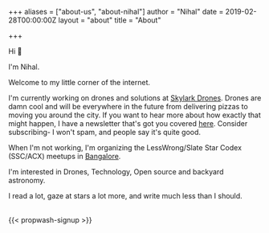 +++
aliases = ["about-us", "about-nihal"]
author = "Nihal"
date = 2019-02-28T00:00:00Z
layout = "about"
title = "About"

+++

Hi 👋

I'm Nihal.

Welcome to my little corner of the internet. 

I'm currently working on drones and solutions at [Skylark Drones](skylarkdrones.com). Drones are damn cool and will be everywhere in the future from delivering pizzas to moving you around the city. If you want to hear more about how exactly that might happen, I have a newsletter that's got you covered [here](https://www.getrevue.co/profile/propwash/). Consider subscribing- I won't spam, and people say it's quite good. 

When I'm not working, I'm organizing the LessWrong/Slate Star Codex (SSC/ACX) meetups in [Bangalore](https://www.lesswrong.com/groups/i5vLw9xnG9iwXNQZZ). 

I'm interested in Drones, Technology, Open source and backyard astronomy. 

I read a lot, gaze at stars a lot more, and write much less than I should. 

</br>
{{< propwash-signup >}}